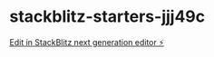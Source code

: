 # stackblitz-starters-jjj49c

[Edit in StackBlitz next generation editor ⚡️](https://stackblitz.com/~/github.com/BipinTimilsena123/stackblitz-starters-jjj49c)